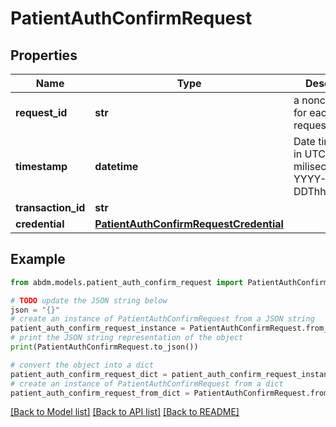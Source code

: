 # PatientAuthConfirmRequest


## Properties

Name | Type | Description | Notes
------------ | ------------- | ------------- | -------------
**request_id** | **str** | a nonce, unique for each HTTP request | 
**timestamp** | **datetime** | Date time format in UTC, includes miliseconds YYYY-MM-DDThh:mm:ss.vZ | 
**transaction_id** | **str** |  | 
**credential** | [**PatientAuthConfirmRequestCredential**](PatientAuthConfirmRequestCredential.md) |  | 

## Example

```python
from abdm.models.patient_auth_confirm_request import PatientAuthConfirmRequest

# TODO update the JSON string below
json = "{}"
# create an instance of PatientAuthConfirmRequest from a JSON string
patient_auth_confirm_request_instance = PatientAuthConfirmRequest.from_json(json)
# print the JSON string representation of the object
print(PatientAuthConfirmRequest.to_json())

# convert the object into a dict
patient_auth_confirm_request_dict = patient_auth_confirm_request_instance.to_dict()
# create an instance of PatientAuthConfirmRequest from a dict
patient_auth_confirm_request_from_dict = PatientAuthConfirmRequest.from_dict(patient_auth_confirm_request_dict)
```
[[Back to Model list]](../README.md#documentation-for-models) [[Back to API list]](../README.md#documentation-for-api-endpoints) [[Back to README]](../README.md)


